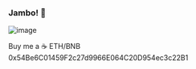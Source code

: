 ### Jambo! 👋
![image](https://github.com/saadeghi/saadeghi/blob/master/dino.gif)

Buy me a ☕
  ETH/BNB 0x54Be6C01459F2c27d9966E064C20D954ec3c22B1
